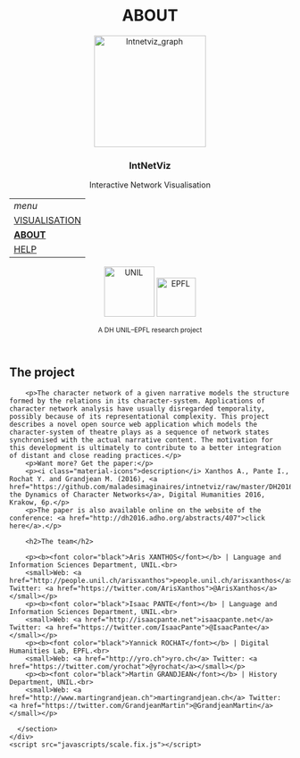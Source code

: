 <!doctype html>
<html>
  <head>
    <meta charset="utf-8">
    <meta http-equiv="X-UA-Compatible" content="chrome=1">
    <title>About IntNetViz</title>
    <link rel="stylesheet" href="stylesheets/styles.css">
    <link rel="stylesheet" href="stylesheets/github-light.css">
    <meta name="viewport" content="width=device-width">
    <link href="https://fonts.googleapis.com/icon?family=Material+Icons" rel="stylesheet">
    <!--[if lt IE 9]>
    <script src="//html5shiv.googlecode.com/svn/trunk/html5.js"></script>
    <![endif]-->
  </head>
  <body>
    <div class="wrapper">
      <header>
        <h1>ABOUT</h1>
        <img src="https://raw.githubusercontent.com/maladesimaginaires/intnetviz/gh-pages/img/intnetviz_graph.png" alt="Intnetviz_graph" style="width:200px;">
        <h3>IntNetViz</h3> 
        <p>Interactive Network Visualisation</p>
        <table style="width:100%">
          <tr>
            <td><i class="material-icons">menu</i></td>
          </tr>
          <tr>
            <td><a href="https://maladesimaginaires.github.io/intnetviz/">VISUALISATION</a></td>
          </tr>
          <tr>
            <td><b><a href="https://maladesimaginaires.github.io/intnetviz/about.html">ABOUT</a></b></td>
          </tr>
          <tr>
            <td><a href="https://maladesimaginaires.github.io/intnetviz/help.html">HELP</a></td>
          </tr>
        </table>
        <img src="https://raw.githubusercontent.com/maladesimaginaires/intnetviz/master/img/logo_unil.png" alt="UNIL" style="width:90px;">      <img src="https://raw.githubusercontent.com/maladesimaginaires/intnetviz/master/img/logo_epfl.jpg" alt="EPFL" style="width:70px;">
        <p><small>A DH UNIL–EPFL research project</small></p>
      </header>
      <section>
        <h2>The project</h2>

        <p>The character network of a given narrative models the structure formed by the relations in its character-system. Applications of character network analysis have usually disregarded temporality, possibly because of its representational complexity. This project describes a novel open source web application which models the character-system of theatre plays as a sequence of network states synchronised with the actual narrative content. The motivation for this development is ultimately to contribute to a better integration of distant and close reading practices.</p>
        <p>Want more? Get the paper:</p>
        <p><i class="material-icons">description</i> Xanthos A., Pante I., Rochat Y. and Grandjean M. (2016), <a href="https://github.com/maladesimaginaires/intnetviz/raw/master/DH2016_xanthos_et_al.pdf">Visualising the Dynamics of Character Networks</a>, Digital Humanities 2016, Krakow, 6p.</p>
        <p>The paper is also available online on the website of the conference: <a href="http://dh2016.adho.org/abstracts/407">click here</a>.</p>

        <h2>The team</h2>

        <p><b><font color="black">Aris XANTHOS</font></b> | Language and Information Sciences Department, UNIL.<br>
        <small>Web: <a href="http://people.unil.ch/arisxanthos">people.unil.ch/arisxanthos</a> Twitter: <a href="https://twitter.com/ArisXanthos">@ArisXanthos</a></small></p>
        <p><b><font color="black">Isaac PANTE</font></b> | Language and Information Sciences Department, UNIL.<br>
        <small>Web: <a href="http://isaacpante.net">isaacpante.net</a> Twitter: <a href="https://twitter.com/IsaacPante">@IsaacPante</a></small></p>
        <p><b><font color="black">Yannick ROCHAT</font></b> | Digital Humanities Lab, EPFL.<br>
        <small>Web: <a href="http://yro.ch">yro.ch</a> Twitter: <a href="https://twitter.com/yrochat">@yrochat</a></small></p>
        <p><b><font color="black">Martin GRANDJEAN</font></b> | History Department, UNIL.<br>
        <small>Web: <a href="http://www.martingrandjean.ch">martingrandjean.ch</a> Twitter: <a href="https://twitter.com/GrandjeanMartin">@GrandjeanMartin</a></small></p>

      </section>
    </div>
    <script src="javascripts/scale.fix.js"></script>
    
  </body>
</html>
